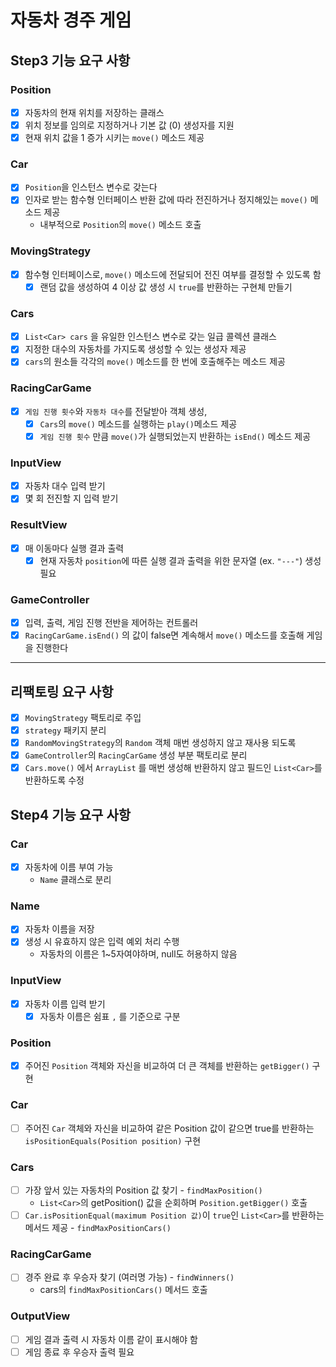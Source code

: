 # 자동차 경주 게임
## Step3 기능 요구 사항
### Position
- [x] 자동차의 현재 위치를 저장하는 클래스
- [x] 위치 정보를 임의로 지정하거나 기본 값 (0) 생성자를 지원
- [x] 현재 위치 값을 1 증가 시키는 `move()` 메소드 제공
### Car
- [x] `Position`을 인스턴스 변수로 갖는다
- [x] 인자로 받는 함수형 인터페이스 반환 값에 따라 전진하거나 정지해있는 `move()` 메소드 제공
  - 내부적으로 `Position`의 `move()` 메소드 호출
### MovingStrategy
- [x] 함수형 인터페이스로, `move()` 메소드에 전달되어 전진 여부를 결정할 수 있도록 함
  - [x] 랜덤 값을 생성하여 4 이상 값 생성 시 `true`를 반환하는 구현체 만들기
### Cars
- [x] `List<Car> cars` 을 유일한 인스턴스 변수로 갖는 일급 콜렉션 클래스
- [x] 지정한 대수의 자동차를 가지도록 생성할 수 있는 생성자 제공
- [x] `cars`의 원소들 각각의 `move()` 메소드를 한 번에 호출해주는 메소드 제공
### RacingCarGame
- [x] `게임 진행 횟수`와 `자동차 대수`를 전달받아 객체 생성,
  - [x] `Cars`의 `move()` 메소드를 실행하는 `play()`메소드 제공
  - [x] `게임 진행 횟수` 만큼 `move()`가 실행되었는지 반환하는 `isEnd()` 메소드 제공
### InputView
- [x] 자동차 대수 입력 받기
- [x] 몇 회 전진할 지 입력 받기
### ResultView
- [x] 매 이동마다 실행 결과 출력
  - [x] 현재 자동차 `position`에 따른 실행 결과 출력을 위한 문자열 (ex. `"---"`) 생성 필요
### GameController
- [x] 입력, 출력, 게임 진행 전반을 제어하는 컨트롤러
- [x] `RacingCarGame.isEnd()` 의 값이 false면 계속해서 `move()` 메소드를 호출해 게임을 진행한다

---

## 리팩토링 요구 사항
- [x] `MovingStrategy` 팩토리로 주입
- [x] `strategy` 패키지 분리
- [x] `RandomMovingStrategy`의 `Random` 객체 매번 생성하지 않고 재사용 되도록
- [x] `GameController`의 `RacingCarGame` 생성 부분 팩토리로 분리
- [x] `Cars.move()` 에서 `ArrayList` 를 매번 생성해 반환하지 않고 필드인 `List<Car>`를 반환하도록 수정

## Step4 기능 요구 사항
### Car
- [x] 자동차에 이름 부여 가능
  - `Name` 클래스로 분리
### Name
- [x] 자동차 이름을 저장
- [x] 생성 시 유효하지 않은 입력 예외 처리 수행
  - 자동차의 이름은 1~5자여야하며, null도 허용하지 않음
### InputView
- [x] 자동차 이름 입력 받기
  - [x] 자동차 이름은 쉼표 `,` 를 기준으로 구분
### Position
- [x] 주어진 `Position` 객체와 자신을 비교하여 더 큰 객체를 반환하는 `getBigger()` 구현
### Car
- [ ] 주어진 `Car` 객체와 자신을 비교하여 같은 Position 값이 같으면 true를 반환하는 `isPositionEquals(Position position)` 구현
### Cars
- [ ] 가장 앞서 있는 자동차의 Position 값 찾기 - `findMaxPosition()`
  - `List<Car>`의 getPosition() 값을 순회하며 `Position.getBigger()` 호출
- [ ] `Car.isPositionEqual(maximum Position 값)`이 `true`인 `List<Car>`를 반환하는 메서드 제공 - `findMaxPositionCars()`
### RacingCarGame
- [ ] 경주 완료 후 우승자 찾기 (여러명 가능) - `findWinners()`
  - cars의 `findMaxPositionCars()` 메서드 호출
### OutputView
- [ ] 게임 결과 출력 시 자동차 이름 같이 표시해야 함
- [ ] 게임 종료 후 우승자 출력 필요